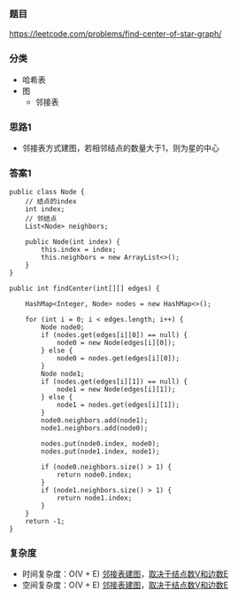### 题目
https://leetcode.com/problems/find-center-of-star-graph/

### 分类
* 哈希表
* 图
    * 邻接表

### 思路1
* 邻接表方式建图，若相邻结点的数量大于1，则为星的中心

### 答案1
```
public class Node {
    // 结点的index
    int index;
    // 邻结点
    List<Node> neighbors;

    public Node(int index) {
        this.index = index;
        this.neighbors = new ArrayList<>();
    }
}

public int findCenter(int[][] edges) {
    
    HashMap<Integer, Node> nodes = new HashMap<>();
    
    for (int i = 0; i < edges.length; i++) {
        Node node0;
        if (nodes.get(edges[i][0]) == null) {
            node0 = new Node(edges[i][0]);
        } else {
            node0 = nodes.get(edges[i][0]);
        }
        Node node1;
        if (nodes.get(edges[i][1]) == null) {
            node1 = new Node(edges[i][1]);
        } else {
            node1 = nodes.get(edges[i][1]);
        }
        node0.neighbors.add(node1);
        node1.neighbors.add(node0);
        
        nodes.put(node0.index, node0);
        nodes.put(node1.index, node1);
        
        if (node0.neighbors.size() > 1) {
            return node0.index;
        }
        if (node1.neighbors.size() > 1) {
            return node1.index;
        }
    }
    return -1;
}
```

### 复杂度
* 时间复杂度：O(V + E) [邻接表建图](https://github.com/HolmesJJ/CS2040S-Data-Structures-and-Algorithms/wiki/Graph-Introduction)，[取决于结点数V和边数E](https://github.com/HolmesJJ/CS2040S-Data-Structures-and-Algorithms/wiki/Breadth-First-Search(BFS)-and-Depth-First-Search(DFS))
* 空间复杂度：O(V + E) [邻接表建图](https://github.com/HolmesJJ/CS2040S-Data-Structures-and-Algorithms/wiki/Graph-Introduction)，[取决于结点数V和边数E](https://github.com/HolmesJJ/CS2040S-Data-Structures-and-Algorithms/wiki/Breadth-First-Search(BFS)-and-Depth-First-Search(DFS))
